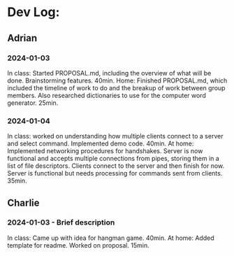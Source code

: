 # Dev Log:

## Adrian

### 2024-01-03
In class: Started PROPOSAL.md, including the overview of what will be done. Brainstorming features. 40min.
Home: Finished PROPOSAL.md, which included the timeline of work to do and the breakup of work between group members. Also researched dictionaries to use for the computer word generator. 25min.

### 2024-01-04
In class: worked on understanding how multiple clients connect to a server and select command. Implemented demo code. 40min.
At home: Implemented networking procedures for handshakes. Server is now functional and accepts multiple connections from pipes, storing them in a list of file descriptors. Clients connect to the server and then finish for now. Server is functional but needs processing for commands sent from clients. 35min.

## Charlie


### 2024-01-03 - Brief description
In class: Came up with idea for hangman game. 40min.
At home: Added template for readme. Worked on proposal. 15min.

